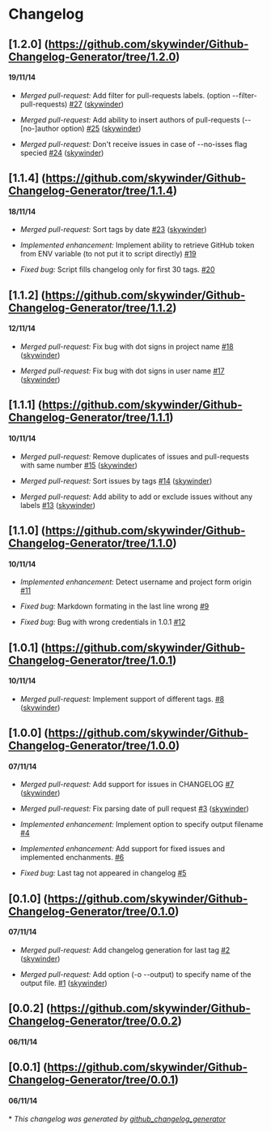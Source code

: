 # Changelog

## [1.2.0] (https://github.com/skywinder/Github-Changelog-Generator/tree/1.2.0)
#### 19/11/14
- *Merged pull-request:* Add filter for pull-requests labels. (option --filter-pull-requests) [\#27](https://github.com/skywinder/Github-Changelog-Generator/pull/27) ([skywinder](https://github.com/skywinder))

- *Merged pull-request:* Add ability to insert authors of pull-requests (--[no-]author option) [\#25](https://github.com/skywinder/Github-Changelog-Generator/pull/25) ([skywinder](https://github.com/skywinder))

- *Merged pull-request:* Don't receive issues in case of --no-isses flag specied [\#24](https://github.com/skywinder/Github-Changelog-Generator/pull/24) ([skywinder](https://github.com/skywinder))

## [1.1.4] (https://github.com/skywinder/Github-Changelog-Generator/tree/1.1.4)
#### 18/11/14
- *Merged pull-request:* Sort tags by date [\#23](https://github.com/skywinder/Github-Changelog-Generator/pull/23) ([skywinder](https://github.com/skywinder))

- *Implemented enhancement:* Implement ability to retrieve GitHub token from ENV variable (to not put it to script directly) [\#19](https://github.com/skywinder/Github-Changelog-Generator/issues/19)

- *Fixed bug:* Script fills changelog only for first 30 tags. [\#20](https://github.com/skywinder/Github-Changelog-Generator/issues/20)

## [1.1.2] (https://github.com/skywinder/Github-Changelog-Generator/tree/1.1.2)
#### 12/11/14
- *Merged pull-request:* Fix bug with dot signs in project name [\#18](https://github.com/skywinder/Github-Changelog-Generator/pull/18) ([skywinder](https://github.com/skywinder))

- *Merged pull-request:* Fix bug with dot signs in user name [\#17](https://github.com/skywinder/Github-Changelog-Generator/pull/17) ([skywinder](https://github.com/skywinder))

## [1.1.1] (https://github.com/skywinder/Github-Changelog-Generator/tree/1.1.1)
#### 10/11/14
- *Merged pull-request:* Remove duplicates of issues and pull-requests with same number [\#15](https://github.com/skywinder/Github-Changelog-Generator/pull/15) ([skywinder](https://github.com/skywinder))

- *Merged pull-request:* Sort issues by tags [\#14](https://github.com/skywinder/Github-Changelog-Generator/pull/14) ([skywinder](https://github.com/skywinder))

- *Merged pull-request:* Add ability to add or exclude issues without any labels [\#13](https://github.com/skywinder/Github-Changelog-Generator/pull/13) ([skywinder](https://github.com/skywinder))

## [1.1.0] (https://github.com/skywinder/Github-Changelog-Generator/tree/1.1.0)
#### 10/11/14
- *Implemented enhancement:* Detect username and project form origin [\#11](https://github.com/skywinder/Github-Changelog-Generator/issues/11)

- *Fixed bug:* Markdown formating in the last line wrong [\#9](https://github.com/skywinder/Github-Changelog-Generator/issues/9)

- *Fixed bug:* Bug with wrong credentials in 1.0.1 [\#12](https://github.com/skywinder/Github-Changelog-Generator/issues/12)

## [1.0.1] (https://github.com/skywinder/Github-Changelog-Generator/tree/1.0.1)
#### 10/11/14
- *Merged pull-request:* Implement support of different tags. [\#8](https://github.com/skywinder/Github-Changelog-Generator/pull/8) ([skywinder](https://github.com/skywinder))

## [1.0.0] (https://github.com/skywinder/Github-Changelog-Generator/tree/1.0.0)
#### 07/11/14
- *Merged pull-request:* Add support for issues in CHANGELOG [\#7](https://github.com/skywinder/Github-Changelog-Generator/pull/7) ([skywinder](https://github.com/skywinder))

- *Merged pull-request:* Fix parsing date of pull request [\#3](https://github.com/skywinder/Github-Changelog-Generator/pull/3) ([skywinder](https://github.com/skywinder))

- *Implemented enhancement:* Implement option to specify output filename [\#4](https://github.com/skywinder/Github-Changelog-Generator/issues/4)

- *Implemented enhancement:* Add support for fixed issues and implemented enchanments. [\#6](https://github.com/skywinder/Github-Changelog-Generator/issues/6)

- *Fixed bug:* Last tag not appeared in changelog [\#5](https://github.com/skywinder/Github-Changelog-Generator/issues/5)

## [0.1.0] (https://github.com/skywinder/Github-Changelog-Generator/tree/0.1.0)
#### 07/11/14
- *Merged pull-request:* Add changelog generation for last tag [\#2](https://github.com/skywinder/Github-Changelog-Generator/pull/2) ([skywinder](https://github.com/skywinder))

- *Merged pull-request:* Add option (-o --output) to specify name of the output file. [\#1](https://github.com/skywinder/Github-Changelog-Generator/pull/1) ([skywinder](https://github.com/skywinder))

## [0.0.2] (https://github.com/skywinder/Github-Changelog-Generator/tree/0.0.2)
#### 06/11/14
## [0.0.1] (https://github.com/skywinder/Github-Changelog-Generator/tree/0.0.1)
#### 06/11/14


\* *This changelog was generated by [github_changelog_generator](https://github.com/skywinder/Github-Changelog-Generator)*